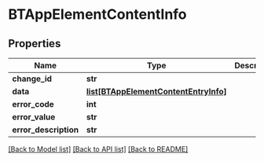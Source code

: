 # BTAppElementContentInfo

## Properties
Name | Type | Description | Notes
------------ | ------------- | ------------- | -------------
**change_id** | **str** |  | [optional] 
**data** | [**list[BTAppElementContentEntryInfo]**](BTAppElementContentEntryInfo.md) |  | [optional] 
**error_code** | **int** |  | [optional] 
**error_value** | **str** |  | [optional] 
**error_description** | **str** |  | [optional] 

[[Back to Model list]](../README.md#documentation-for-models) [[Back to API list]](../README.md#documentation-for-api-endpoints) [[Back to README]](../README.md)


